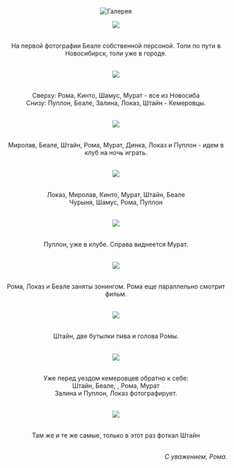 &nbsp;

<p style='text-align: center'>
    <img src="/img/tit_gallery.jpg" alt='Галерея' />
</p>

<div align="center">

<a href="/gallery/nsk/nsk1.jpg"><img border=0 src="/gallery/nsk/nsk1_sm.jpg"></a>

<br>На первой фотографии Беале собственной персоной. Толи по пути в Новосибирск, толи уже в городе.
<br>
<br>

<a href="/gallery/nsk/nsk2.jpg"><img border=0 src="/gallery/nsk/nsk2_sm.jpg"></a>

<br>Сверху: Рома, Кинто, Шамус, Мурат - все из Новосиба
<br>Снизу: Пуплон, Беале, Залина, Локаз, Штайн - Кемеровцы.
<br>
<br>

<a href="/gallery/nsk/nsk3.jpg"><img border=0 src="/gallery/nsk/nsk3_sm.jpg"></a>

<br> Миролав, Беале, Штайн, Рома, Мурат, Динка, Локаз и Пуплон - идем в клуб на ночь играть.
<br>
<br>

<a href="/gallery/nsk/nsk4.jpg"><img border=0 src="/gallery/nsk/nsk4_sm.jpg"></a>

<br> Локаз, Миролав, Кинто, Мурат, Штайн, Беале
<br> Чурыня, Шамус, Рома, Пуплон
<br>
<br>

<a href="/gallery/nsk/nsk5.jpg"><img border=0 src="/gallery/nsk/nsk5_sm.jpg"></a>

<br> Пуплон, уже в клубе. Справа виднеется Мурат.
<br>
<br>

<a href="/gallery/nsk/nsk6.jpg"><img border=0 src="/gallery/nsk/nsk6_sm.jpg"></a>

<br> Рома, Локаз и Беале заняты зонингом. Рома еще параллельно смотрит фильм.
<br>
<br>

<a href="/gallery/nsk/nsk7.jpg"><img border=0 src="/gallery/nsk/nsk7_sm.jpg"></a>

<br> Штайн, две бутылки пива и голова Ромы.
<br>
<br>

<a href="/gallery/nsk/nsk8.jpg"><img border=0 src="/gallery/nsk/nsk8_sm.jpg"></a>

<br> Уже перед уездом кемеровцев обратно к себе:
<br> Штайн, Беале, , Рома, Мурат
<br> Залина и Пуплон, Локаз фотографирует.
<br>
<br>

<a href="/gallery/nsk/nsk9.jpg"><img border=0 src="/gallery/nsk/nsk9_sm.jpg"></a>

<br> Там же и те же самые, только в этот раз фоткал Штайн
<br>
<br>
</div>
<p><div align="right"><i>С уважением, Рома.</i></div></p>